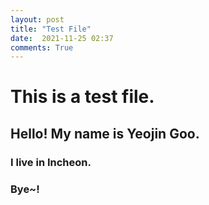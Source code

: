 ```yaml
---
layout: post
title: "Test File"
date:  2021-11-25 02:37
comments: True
---
```


# This is a test file.
## Hello! My name is Yeojin Goo.
### I live in Incheon.
### Bye~!
